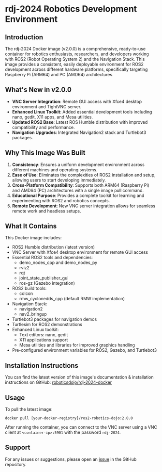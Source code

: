 
# rdj-2024 Robotics Development Environment

## Introduction

The rdj-2024 Docker image (v2.0.0) is a comprehensive, ready-to-use container for robotics enthusiasts, researchers, and developers working with ROS2 (Robot Operating System 2) and the Navigation Stack. This image provides a consistent, easily deployable environment for ROS2 development across different hardware platforms, specifically targeting Raspberry Pi (ARM64) and PC (AMD64) architectures.

## What's New in v2.0.0

- **VNC Server Integration**: Remote GUI access with Xfce4 desktop environment and TightVNC server.
- **Enhanced Linux Toolkit**: Added essential development tools including nano, gedit, X11 apps, and Mesa utilities.
- **Updated ROS2 Base**: Latest ROS Humble distribution with improved compatibility and performance.
- **Navigation Upgrades**: Integrated Navigation2 stack and Turtlebot3 packages.

## Why This Image Was Built

1. **Consistency**: Ensures a uniform development environment across different machines and operating systems.
2. **Ease of Use**: Eliminates the complexities of ROS2 installation and setup, allowing users to start developing immediately.
3. **Cross-Platform Compatibility**: Supports both ARM64 (Raspberry Pi) and AMD64 (PC) architectures with a single image pull command.
4. **Educational Purpose**: Provides a complete toolkit for learning and experimenting with ROS2 and robotics concepts.
5. **Remote Development**: New VNC server integration allows for seamless remote work and headless setups.

## What It Contains

This Docker image includes:

- ROS2 Humble distribution (latest version)
- VNC Server with Xfce4 desktop environment for remote GUI access
- Essential ROS2 tools and dependencies:
  - demo_nodes_cpp and demo_nodes_py
  - rviz2
  - rqt
  - joint_state_publisher_gui
  - ros-gz (Gazebo integration)
- ROS2 build tools:
  - colcon
  - rmw_cyclonedds_cpp (default RMW implementation)
- Navigation Stack:
  - navigation2
  - nav2_bringup
- Turtlebot3 packages for navigation demos
- Turtlesim for ROS2 demonstrations
- Enhanced Linux toolkit:
  - Text editors: nano, gedit
  - X11 applications support
  - Mesa utilities and libraries for improved graphics handling
- Pre-configured environment variables for ROS2, Gazebo, and Turtlebot3

## Installation Instructions

You can find the latest version of this image's documentation & installation instructions on GitHub:
[roboticsdojo/rdj-2024-docker](https://github.com/roboticsdojo/rdj-2024-docker)

## Usage

To pull the latest image:

```
docker pull [your-docker-registry]/ros2-robotics-dojo:2.0.0
```

After running the container, you can connect to the VNC server using a VNC client at `<container-ip>:5901` with the password `rdj-2024`.

## Support

For any issues or suggestions, please open an [issue](https://github.com/roboticsdojo/rdj-2024-docker/issues) in the GitHub repository.
